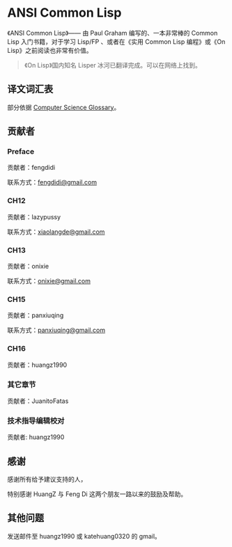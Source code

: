 # ANSI Common Lisp

《ANSI Common Lisp》—— 由 Paul Graham 编写的、一本非常棒的 Common Lisp 入门书籍，对于学习 Lisp/FP 、或者在《实用 Common Lisp 编程》或《On Lisp》之前阅读也非常有价值。

> 《On Lisp》国内知名 Lisper 冰河已翻译完成。可以在网络上找到。

## 译文词汇表

部分依据 [Computer Science Glossary](https://github.com/JuanitoFatas/Computer-Science-Glossary)。

## 贡献者

### Preface

贡献者：fengdidi

联系方式：fengdidi@gmail.com

### CH12

贡献者：lazypussy

联系方式：xiaolangde@gmail.com

### CH13

贡献者：onixie

联系方式：onixie@gmail.com

### CH15

贡献者：panxiuqing

联系方式：panxiuqing@gmail.com

### CH16

贡献者：huangz1990

### 其它章节

贡献者：JuanitoFatas

### 技术指导编辑校对

贡献者: huangz1990

## 感谢

感谢所有给予建议支持的人，

特别感谢 HuangZ 与 Feng Di 这两个朋友一路以来的鼓励及帮助。

## 其他问题

发送邮件至 huangz1990 或 katehuang0320 的 gmail。
